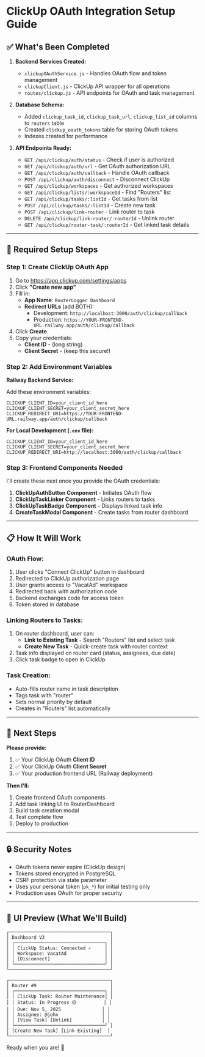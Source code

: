 # ClickUp OAuth Integration Setup Guide

## ✅ What's Been Completed

1. **Backend Services Created:**
   - `clickupOAuthService.js` - Handles OAuth flow and token management
   - `clickupClient.js` - ClickUp API wrapper for all operations
   - `routes/clickup.js` - API endpoints for OAuth and task management

2. **Database Schema:**
   - Added `clickup_task_id`, `clickup_task_url`, `clickup_list_id` columns to `routers` table
   - Created `clickup_oauth_tokens` table for storing OAuth tokens
   - Indexes created for performance

3. **API Endpoints Ready:**
   - `GET /api/clickup/auth/status` - Check if user is authorized
   - `GET /api/clickup/auth/url` - Get OAuth authorization URL
   - `GET /api/clickup/auth/callback` - Handle OAuth callback
   - `POST /api/clickup/auth/disconnect` - Disconnect ClickUp
   - `GET /api/clickup/workspaces` - Get authorized workspaces
   - `GET /api/clickup/lists/:workspaceId` - Find "Routers" list
   - `GET /api/clickup/tasks/:listId` - Get tasks from list
   - `POST /api/clickup/tasks/:listId` - Create new task
   - `POST /api/clickup/link-router` - Link router to task
   - `DELETE /api/clickup/link-router/:routerId` - Unlink router
   - `GET /api/clickup/router-task/:routerId` - Get linked task details

---

## 🔧 Required Setup Steps

### Step 1: Create ClickUp OAuth App

1. Go to https://app.clickup.com/settings/apps
2. Click **"Create new app"**
3. Fill in:
   - **App Name**: `RouterLogger Dashboard`
   - **Redirect URLs** (add BOTH):
     - Development: `http://localhost:3000/auth/clickup/callback`
     - Production: `https://YOUR-FRONTEND-URL.railway.app/auth/clickup/callback`
4. Click **Create**
5. Copy your credentials:
   - **Client ID** - (long string)
   - **Client Secret** - (keep this secure!)

### Step 2: Add Environment Variables

**Railway Backend Service:**

Add these environment variables:

```
CLICKUP_CLIENT_ID=your_client_id_here
CLICKUP_CLIENT_SECRET=your_client_secret_here
CLICKUP_REDIRECT_URI=https://YOUR-FRONTEND-URL.railway.app/auth/clickup/callback
```

**For Local Development (`.env` file):**

```
CLICKUP_CLIENT_ID=your_client_id_here
CLICKUP_CLIENT_SECRET=your_client_secret_here
CLICKUP_REDIRECT_URI=http://localhost:3000/auth/clickup/callback
```

### Step 3: Frontend Components Needed

I'll create these next once you provide the OAuth credentials:

1. **ClickUpAuthButton Component** - Initiates OAuth flow
2. **ClickUpTaskLinker Component** - Links routers to tasks
3. **ClickUpTaskBadge Component** - Displays linked task info
4. **CreateTaskModal Component** - Create tasks from router dashboard

---

## 📋 How It Will Work

### OAuth Flow:
1. User clicks "Connect ClickUp" button in dashboard
2. Redirected to ClickUp authorization page
3. User grants access to "VacatAd" workspace
4. Redirected back with authorization code
5. Backend exchanges code for access token
6. Token stored in database

### Linking Routers to Tasks:
1. On router dashboard, user can:
   - **Link to Existing Task** - Search "Routers" list and select task
   - **Create New Task** - Quick-create task with router context
2. Task info displayed on router card (status, assignees, due date)
3. Click task badge to open in ClickUp

### Task Creation:
- Auto-fills router name in task description
- Tags task with "router"
- Sets normal priority by default
- Creates in "Routers" list automatically

---

## 🎯 Next Steps

**Please provide:**
1. ✅ Your ClickUp OAuth **Client ID**
2. ✅ Your ClickUp OAuth **Client Secret**
3. ✅ Your production frontend URL (Railway deployment)

**Then I'll:**
1. Create frontend OAuth components
2. Add task linking UI to RouterDashboard
3. Build task creation modal
4. Test complete flow
5. Deploy to production

---

## 🔒 Security Notes

- OAuth tokens never expire (ClickUp design)
- Tokens stored encrypted in PostgreSQL
- CSRF protection via state parameter
- Uses your personal token (`pk_*`) for initial testing only
- Production uses OAuth for proper security

---

## 🎨 UI Preview (What We'll Build)

```
┌─────────────────────────────────────┐
│ Dashboard V3                        │
│ ┌─────────────────────────────────┐ │
│ │ ClickUp Status: Connected ✓     │ │
│ │ Workspace: VacatAd              │ │
│ │ [Disconnect]                    │ │
│ └─────────────────────────────────┘ │
└─────────────────────────────────────┘

┌─────────────────────────────────────┐
│ Router #9                           │
│ ┌─────────────────────────────────┐ │
│ │ ClickUp Task: Router Maintenance│ │
│ │ Status: In Progress 🟡          │ │
│ │ Due: Nov 5, 2025               │ │
│ │ Assignee: @john                │ │
│ │ [View Task] [Unlink]           │ │
│ └─────────────────────────────────┘ │
│ [Create New Task] [Link Existing]  │
└─────────────────────────────────────┘
```

Ready when you are! 🚀
